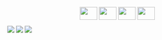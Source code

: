 <p align="center">
<a href="https://twitter.com/parvnarang10" target="blank"><img align="center" src="https://raw.githubusercontent.com/rahuldkjain/github-profile-readme-generator/master/src/images/icons/Social/twitter.svg" height="30" width="40" /></a>
<a href="https://in.linkedin.com/in/parv-narang-19b89a202" target="blank"><img align="center" src="https://raw.githubusercontent.com/rahuldkjain/github-profile-readme-generator/master/src/images/icons/Social/linked-in-alt.svg" height="30" width="40" /></a>
<a href="https://www.instagram.com/parvnarang10/" target="blank"><img align="center" src="https://raw.githubusercontent.com/rahuldkjain/github-profile-readme-generator/master/src/images/icons/Social/instagram.svg" height="30" width="40" /></a>
<a href="https://www.youtube.com/channel/UCSLwxOBMuUXSYIHRtyDDYYw" target="blank"><img align="center" src="https://raw.githubusercontent.com/rahuldkjain/github-profile-readme-generator/master/src/images/icons/Social/youtube.svg" height="30" width="40" /></a>

![](https://github-profile-summary-cards.vercel.app/api/cards/profile-details?username=ParvNarang&theme=solarized_dark)
![](https://github-readme-stats.vercel.app/api/top-langs/?username=ParvNarang&layout=compact&hide_border=true&hide=CSS,HTML&theme=solarized-dark&title_color=blue&border_radius=5)
![](https://github-readme-stats.vercel.app/api?username=ParvNarang&&show_icons=true&count_private=true&hide_border=true&hide_title=true&theme=solarized-dark&title_color=blue&border_radius=5)
